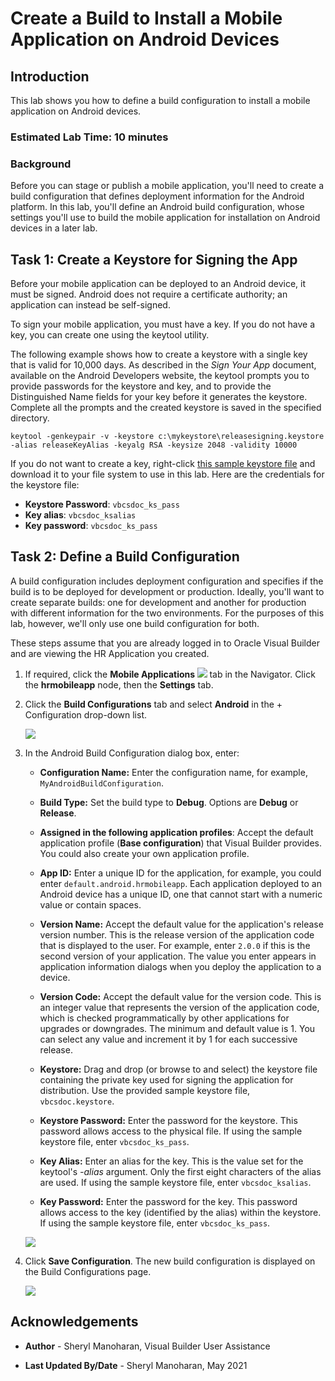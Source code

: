 # Create a Build to Install a Mobile Application on Android Devices

## Introduction

This lab shows you how to define a build configuration to install a mobile application on Android devices. 

### Estimated Lab Time:  10 minutes

### Background

Before you can stage or publish a mobile application, you'll need to create a build configuration that defines deployment information for the Android platform. In this lab, you'll define an Android build configuration, whose settings you'll use to build the mobile application for installation on Android devices in a later lab.

## Task 1: Create a Keystore for Signing the App

Before your mobile application can be deployed to an Android device, it must be signed. Android does not require a certificate authority; an application can instead be self-signed.

To sign your mobile application, you must have a key. If you do not have a key, you can create one using the keytool utility.

The following example shows how to create a keystore with a single key that is valid for 10,000 days. As described in the _Sign Your App_ document, available on the Android Developers website, the keytool prompts you to provide passwords for the keystore and key, and to provide the Distinguished Name fields for your key before it generates the keystore. Complete all the prompts and the created keystore is saved in the specified directory.

`keytool -genkeypair -v -keystore c:\mykeystore\releasesigning.keystore -alias releaseKeyAlias -keyalg RSA -keysize 2048 -validity 10000`

If you do not want to create a key, right-click [this sample keystore file](https://objectstorage.us-ashburn-1.oraclecloud.com/p/LNAcA6wNFvhkvHGPcWIbKlyGkicSOVCIgWLIu6t7W2BQfwq2NSLCsXpTL9wVzjuP/n/c4u04/b/livelabsfiles/o/developer-library/vbcsdoc.keystore) and download it to your file system to use in this lab. Here are the credentials for the keystore file:

  -   **Keystore Password**: `vbcsdoc_ks_pass`
  -   **Key alias**: `vbcsdoc_ksalias`
  -   **Key password**: `vbcsdoc_ks_pass`

## Task 2: Define a Build Configuration

A build configuration includes deployment configuration and specifies if the build is to be deployed for development or production. Ideally, you'll want to create separate builds: one for development  and another for production with different information for the two environments. For the purposes of this lab, however, we'll only use one build configuration for both.

These steps assume that you are already logged in to Oracle Visual Builder and are viewing the HR Application you created.

1. If required, click the **Mobile Applications ![](images/vbcsia_mob_mob_icon.png)** tab in the Navigator. Click the **hrmobileapp** node, then the **Settings** tab.

2.  Click the **Build Configurations** tab and select **Android** in the + Configuration drop-down list.

    ![](images/vbcsia_mob_bp_s1.png)

3.  In the Android Build Configuration dialog box, enter:

    -   **Configuration Name:** Enter the configuration name, for example, `MyAndroidBuildConfiguration`.  

    -   **Build Type:** Set the build type to **Debug**. Options are **Debug** or **Release**.

    -   **Assigned in the following application profiles**: Accept the default application profile (**Base configuration**) that Visual Builder provides. You could also create your own application profile.
    -   **App ID:** Enter a unique ID for the application, for example, you could enter `default.android.hrmobileapp`. Each application deployed to an Android device has a unique ID, one that cannot start with a numeric value or contain spaces.  

    -   **Version Name:** Accept the default value for the application's release version number. This is the release version of the application code that is displayed to the user. For example, enter `2.0.0` if this is the second version of your application. The value you enter appears in application information dialogs when you deploy the application to a device.
    -   **Version Code:** Accept the default value for the version code. This is an integer value that represents the version of the application code, which is checked programmatically by other applications for upgrades or downgrades. The minimum and default value is 1. You can select any value and increment it by 1 for each successive release. 
    -   **Keystore:** Drag and drop (or browse to and select) the keystore file containing the private key used for signing the application for distribution. Use the provided sample keystore file, `vbcsdoc.keystore`.
    -   **Keystore Password:** Enter the password for the keystore. This password allows access to the physical file. If using the sample keystore file, enter `vbcsdoc_ks_pass`.
    -   **Key Alias:** Enter an alias for the key. This is the value set for the keytool's _-alias_ argument. Only the first eight characters of the alias are used. If using the sample keystore file, enter `vbcsdoc_ksalias`.
    -   **Key Password:** Enter the password for the key. This password allows access to the key (identified by the alias) within the keystore. If using the sample keystore file, enter `vbcsdoc_ks_pass`.

    ![](images/vbcsia_mob_bp_s2.png)

4.  Click **Save Configuration**. The new build configuration is displayed on the Build Configurations page.

    ![](images/vbcsia_mob_bp_result.png)

## Acknowledgements
* **Author** - Sheryl Manoharan, Visual Builder User Assistance

* **Last Updated By/Date** - Sheryl Manoharan, May 2021
